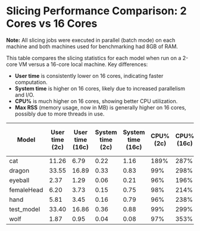 # Slicing Performance Comparison: 2 Cores vs 16 Cores


**Note:** All slicing jobs were executed in parallel (batch mode) on each machine and both machines used for benchmarking had 8GB of RAM.

This table compares the slicing statistics for each model when run on a 2-core VM versus a 16-core local machine. Key differences:
- **User time** is consistently lower on 16 cores, indicating faster computation.
- **System time** is higher on 16 cores, likely due to increased parallelism and I/O.
- **CPU%** is much higher on 16 cores, showing better CPU utilization.
- **Max RSS** (memory usage, now in MB) is generally higher on 16 cores, possibly due to more threads in use.

| Model        | User time (2c) | User time (16c) | System time (2c) | System time (16c) | CPU% (2c) | CPU% (16c) | Max RSS (2c, MB) | Max RSS (16c, MB) |
|-------------|---------------|-----------------|------------------|-------------------|-----------|------------|------------------|-------------------|
| cat         | 11.26         | 6.79            | 0.22             | 1.16              | 189%      | 287%       | 133.45           | 206.97            |
| dragon      | 33.55         | 16.89           | 0.33             | 0.83              | 99%       | 298%       | 188.60           | 277.52            |
| eyeball     | 2.37          | 1.29            | 0.06             | 0.21              | 96%       | 196%       | 79.36            | 95.25             |
| femaleHead  | 6.20          | 3.73            | 0.15             | 0.75              | 98%       | 214%       | 119.95           | 185.43            |
| hand        | 5.81          | 3.45            | 0.16             | 0.79              | 96%       | 238%       | 118.00           | 159.95            |
| test_model  | 33.40         | 16.86           | 0.36             | 0.88              | 99%       | 299%       | 186.36           | 285.86            |
| wolf        | 1.87          | 0.95            | 0.04             | 0.08              | 97%       | 353%       | 73.71            | 77.23             | 